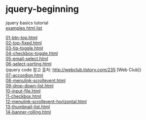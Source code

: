 # jquery-beginning
jquery basics tutorial<br>
<a href="http://aiie.pe.kr/github/jquery-beginning/index.html">examples html list</a>

<a href="http://aiie.pe.kr/github/jquery-beginning/01-btn-top.html">01-btn-top.html</a><br>
<a href="http://aiie.pe.kr/github/jquery-beginning/02-top-fixed.html">02-top-fixed.html</a><br>
<a href="http://aiie.pe.kr/github/jquery-beginning/03-tip-toggle.html">03-tip-toggle.html</a><br>
<a href="http://aiie.pe.kr/github/jquery-beginning/04-checkbox-toggle.html">04-checkbox-toggle.html</a><br>
<a href="http://aiie.pe.kr/github/jquery-beginning/05-email-select.html">05-email-select.html</a><br>
<a href="http://aiie.pe.kr/github/jquery-beginning/06-select-sorting.html">06-select-sorting.html</a><br>
(jquery code 참고 출처: <a href="http://webclub.tistory.com/235">http://webclub.tistory.com/235 [Web Club]</a>)<br>
<a href="http://aiie.pe.kr/github/jquery-beginning/07-accordion.html">07-accordion.html</a><br>
<a href="http://aiie.pe.kr/github/jquery-beginning/08-menulink-scrollevent.html">08-menulink-scrollevent.html</a><br>
<a href="http://aiie.pe.kr/github/jquery-beginning/09-drop-down-list.html">09-drop-down-list.html</a><br>
<a href="http://aiie.pe.kr/github/jquery-beginning/10-input-file.html">10-input-file.html</a><br>
<a href="http://aiie.pe.kr/github/jquery-beginning/11-checkbox.html">11-checkbox.html</a><br>
<a href="http://aiie.pe.kr/github/jquery-beginning/12-menulink-scrollevent-horizontal.html">12-menulink-scrollevent-horizontal.html</a><br>
<a href="http://aiie.pe.kr/github/jquery-beginning/13-thumbnail-list.html">13-thumbnail-list.html</a><br>
<a href="http://aiie.pe.kr/github/jquery-beginning/14-banner-rolling.html">14-banner-rolling.html</a><br>


